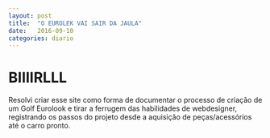 ```yaml
---
layout: post
title:  "O EUROLEK VAI SAIR DA JAULA"
date:   2016-09-10
categories: diario
---
```


<h1>BIIIIRLLL</h1>

<p>Resolvi criar esse site como forma de documentar o processo de criação de um Golf Eurolook e tirar a ferrugem das habilidades de webdesigner, registrando os passos do projeto desde a aquisição de peças/acessórios até o carro pronto. </p>
<!--more-->


